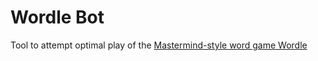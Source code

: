 # Wordle Bot
Tool to attempt optimal play of the [Mastermind-style word game Wordle](https://www.powerlanguage.co.uk/wordle/)
